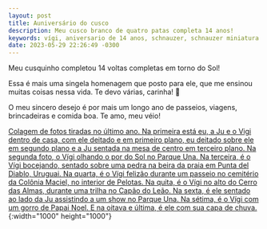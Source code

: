 ```yaml
---
layout: post
title: Auniversário do cusco
description: Meu cusco branco de quatro patas completa 14 anos!
keywords: vígi, aniversario de 14 anos, schnauzer, schnauzer miniatura
date: 2023-05-29 22:26:49 -0300
---
```


Meu cusquinho completou 14 voltas completas em torno do Sol!

Essa é mais uma singela homenagem que posto para ele, que me ensinou muitas coisas nessa vida. Te devo várias, carinha! 👊

O meu sincero desejo é por mais um longo ano de passeios, viagens, brincadeiras e comida boa. Te amo, meu véio!

[Colagem de fotos tiradas no último ano. Na primeira está eu, a Ju e o Vigi dentro de casa, com ele deitado e em primeiro plano, eu deitado sobre ele em segundo plano e a Ju sentada na mesa de centro em terceiro plano. Na segunda foto, o Vígi olhando o por do Sol no Parque Una. Na terceira, é o Vígi bocejando, sentado sobre uma pedra na beira da praia em Punta del Diablo, Uruguai. Na quarta, é o Vígi felizão durante um passeio no cemitério da Colônia Maciel, no interior de Pelotas. Na quita, é o Vígi no alto do Cerro das Almas, durante uma trilha no Capão do Leão. Na sexta, é ele sentado ao lado da Ju assistindo a um show no Parque Una. Na sétima, é o Vígi com um gorro de Papai Noel. E na oitava e última, é ele com sua capa de chuva.](/assets/images/blog/2025-05-29-auniversario_do_cusco/01.webp){:width="1000" height="1000"}
